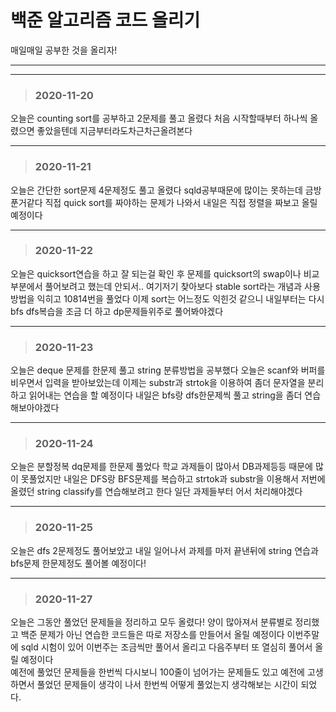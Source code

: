 # 백준 알고리즘 코드 올리기
매일매일 공부한 것을 올리자!


---
***

> ### 2020-11-20

오늘은 counting sort를 공부하고 2문제를 풀고 올렸다 처음 시작할때부터 하나씩 올렸으면 좋았을텐데 지금부터라도차근차근올려본다

---

> ### 2020-11-21

오늘은 간단한 sort문제 4문제정도 풀고 올렸다 sqld공부때문에 많이는 못하는데 금방 푼거같다 직접 quick sort를 짜야하는 문제가 나와서
 내일은 직접 정렬을 짜보고 올릴예정이다

---

> ### 2020-11-22
오늘은 quicksort연습을 하고 잘 되는걸 확인 후 문제를 quicksort의 swap이나 비교부분에서 풀어보려고 했는데 안되서.. 여기저기 찾아보다 
stable sort라는 개념과 사용방법을 익히고 10814번을 풀었다 이제 sort는
어느정도 익힌것 같으니 내일부터는 다시 bfs dfs복습을 조금 더 하고 dp문제들위주로 풀어봐야겠다

---

> ### 2020-11-23

오늘은 deque 문제를 한문제 풀고 string 분류방법을 공부했다 오늘은 scanf와 버퍼를 비우면서 입력을 받아보았는데
이제는 substr과 strtok을 이용하여 좀더 문자열을 분리하고 읽어내는 연습을 할 예정이다
내일은 bfs랑 dfs한문제씩 풀고 string을 좀더 연습해보아야겠다

---

> ### 2020-11-24

오늘은 분할정복 dq문제를 한문제 풀었다 학교 과제들이 많아서 DB과제등등 때문에 많이 못풀었지만 내일은 DFS랑 BFS문제를 복습하고 strtok과 substr을 이용해서 저번에 올렸던
string classify를 연습해보려고 한다 일단 과제들부터 어서 처리해야겠다

---

> ### 2020-11-25

오늘은 dfs 2문제정도 풀어보았고 내일 일어나서 과제를 마저 끝낸뒤에 string 연습과 bfs문제 한문제정도 풀어볼 예정이다! 

---

>### 2020-11-27

오늘은 그동안 풀었던 문제들을 정리하고 모두 올렸다! 양이 많아져서 분류별로 정리했고 백준 문제가 아닌 연습한 코드들은 따로 저장소를 만들어서 올릴 예정이다
이번주말에 sqld 시험이 있어 이번주는 조금씩만 풀어서 올리고 다음주부터 또 열심히 풀어서 올릴 예정이다  
예전에 풀었던 문제들을 한번씩 다시보니 100줄이 넘어가는 문제들도 있고 예전에 고생하면서 풀었던 문제들이 생각이 나서 한번씩 어떻게 풀었는지 생각해보는 시간이 되었다.
